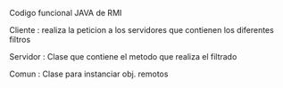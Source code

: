 Codigo funcional JAVA de RMI 

Cliente : realiza la peticion a los servidores que contienen los diferentes filtros

Servidor : Clase que contiene el metodo que realiza el filtrado

Comun : Clase para instanciar obj. remotos

